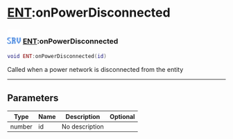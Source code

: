 # [ENT](../ent/README.md):onPowerDisconnected

### <img src="../../.gitbook/assets/server.png" width="32" height="32" /> [ENT](../ent/README.md):onPowerDisconnected

```lua
void ENT:onPowerDisconnected(id)
```

Called when a power network is disconnected from the entity<br>

-----------------
## Parameters

| Type   | Name | Description | Optional |
| ------ | ---- | ----------- | -------: |
| number | id | No description |  |

